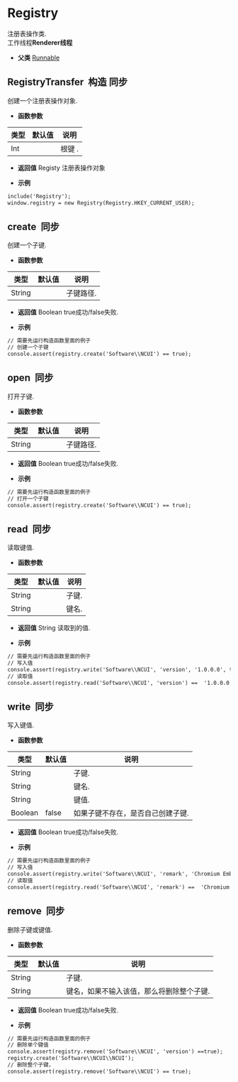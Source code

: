 # Registry

  注册表操作类.<br>工作线程**Renderer线程**
  
* **父类** 
<a href="#api/apiRunnable">Runnable</a>&nbsp;

## RegistryTransfer &nbsp;<span class="label label-constructor">构造</span> <span class="label label-sync">同步</span> 

  创建一个注册表操作对象.
  
* **函数参数**

<table class="table table-hover table-bordered ">
	<thead>
		<tr>
			<th class="col-xs-1">类型</th>
			<th class="col-xs-1">默认值</th>
			<th>说明</th>
		</tr>
	</thead>
	<tbody>
		<tr>
	<td>Int </td>
	<td></td>
	<td>根键 .</td>
</tr>
	</tbody>
</table>

* **返回值**
  Registy 注册表操作对象 

* **示例&nbsp;&nbsp;&nbsp;&nbsp;**

```html
include('Registry');
window.registry = new Registry(Registry.HKEY_CURRENT_USER);


```


<div class="adoc" id="div_RegistryTransfer"></div>


## create &nbsp;<span class="label label-sync">同步</span> 

  创建一个子键.
  
* **函数参数**

<table class="table table-hover table-bordered ">
	<thead>
		<tr>
			<th class="col-xs-1">类型</th>
			<th class="col-xs-1">默认值</th>
			<th>说明</th>
		</tr>
	</thead>
	<tbody>
		<tr>
	<td>String </td>
	<td></td>
	<td>子键路径.</td>
</tr>
	</tbody>
</table>

* **返回值**
  Boolean true成功/false失败. 

* **示例&nbsp;&nbsp;&nbsp;&nbsp;**

```html
// 需要先运行构造函数里面的例子
// 创建一个子键
console.assert(registry.create('Software\\NCUI') == true);

```


<div class="adoc" id="div_create"></div>


## open &nbsp;<span class="label label-sync">同步</span> 

  打开子键.
  
* **函数参数**

<table class="table table-hover table-bordered ">
	<thead>
		<tr>
			<th class="col-xs-1">类型</th>
			<th class="col-xs-1">默认值</th>
			<th>说明</th>
		</tr>
	</thead>
	<tbody>
		<tr>
	<td>String </td>
	<td></td>
	<td>子键路径.</td>
</tr>
	</tbody>
</table>

* **返回值**
  Boolean true成功/false失败. 

* **示例&nbsp;&nbsp;&nbsp;&nbsp;**

```html
// 需要先运行构造函数里面的例子
// 打开一个子键
console.assert(registry.create('Software\\NCUI') == true);

```


<div class="adoc" id="div_open"></div>


## read &nbsp;<span class="label label-sync">同步</span> 

  读取键值.
  
* **函数参数**

<table class="table table-hover table-bordered ">
	<thead>
		<tr>
			<th class="col-xs-1">类型</th>
			<th class="col-xs-1">默认值</th>
			<th>说明</th>
		</tr>
	</thead>
	<tbody>
		<tr>
	<td>String </td>
	<td></td>
	<td>子键.</td>
</tr><tr>
	<td>String </td>
	<td></td>
	<td>键名.</td>
</tr>
	</tbody>
</table>

* **返回值**
  String 读取到的值. 

* **示例&nbsp;&nbsp;&nbsp;&nbsp;**

```html
// 需要先运行构造函数里面的例子
// 写入值
console.assert(registry.write('Software\\NCUI', 'version', '1.0.0.0', true) == true);
// 读取值
console.assert(registry.read('Software\\NCUI', 'version') ==  '1.0.0.0');

```


<div class="adoc" id="div_read"></div>


## write &nbsp;<span class="label label-sync">同步</span> 

  写入键值.
  
* **函数参数**

<table class="table table-hover table-bordered ">
	<thead>
		<tr>
			<th class="col-xs-1">类型</th>
			<th class="col-xs-1">默认值</th>
			<th>说明</th>
		</tr>
	</thead>
	<tbody>
		<tr>
	<td>String </td>
	<td></td>
	<td>子键.</td>
</tr><tr>
	<td>String </td>
	<td></td>
	<td>键名.</td>
</tr><tr>
	<td>String </td>
	<td></td>
	<td>键值.</td>
</tr><tr>
	<td>Boolean</td>
	<td>false </td>
	<td>如果子键不存在，是否自己创建子键.</td>
</tr>
	</tbody>
</table>

* **返回值**
  Boolean true成功/false失败. 

* **示例&nbsp;&nbsp;&nbsp;&nbsp;**

```html
// 需要先运行构造函数里面的例子
// 写入值
console.assert(registry.write('Software\\NCUI', 'remark', 'Chromium Embedded Framework (CEF)', true) == true);
// 读取值
console.assert(registry.read('Software\\NCUI', 'remark') ==  'Chromium Embedded Framework (CEF)');

```


<div class="adoc" id="div_write"></div>


## remove &nbsp;<span class="label label-sync">同步</span> 

  删除子键或键值.
  
* **函数参数**

<table class="table table-hover table-bordered ">
	<thead>
		<tr>
			<th class="col-xs-1">类型</th>
			<th class="col-xs-1">默认值</th>
			<th>说明</th>
		</tr>
	</thead>
	<tbody>
		<tr>
	<td>String </td>
	<td></td>
	<td>子键.</td>
</tr><tr>
	<td>String </td>
	<td></td>
	<td>键名，如果不输入该值，那么将删除整个子键.</td>
</tr>
	</tbody>
</table>

* **返回值**
  Boolean true成功/false失败. 

* **示例&nbsp;&nbsp;&nbsp;&nbsp;**

```html
// 需要先运行构造函数里面的例子
// 删除单个键值
console.assert(registry.remove('Software\\NCUI', 'version') ==true);
registry.create('Software\\NCUI\\NCUI');
// 删除整个子键，
console.assert(registry.remove('Software\\NCUI') == true);


```


<div class="adoc" id="div_remove"></div>



